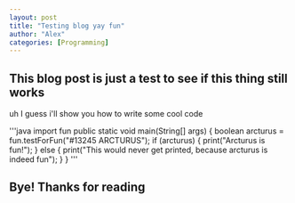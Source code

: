 ```yaml
---
layout: post
title: "Testing blog yay fun"
author: "Alex"
categories: [Programming]
---
```


## This blog post is just a test to see if this thing still works
uh I guess i'll show you how to write some cool code

'''java
  import fun
  public static void main(String[] args) {
    boolean arcturus = fun.testForFun("#13245 ARCTURUS");
    if (arcturus) {
      print("Arcturus is fun!");
    }
    else {
      print("This would never get printed, because arcturus is indeed fun");
    }
  }
'''
## Bye! Thanks for reading
